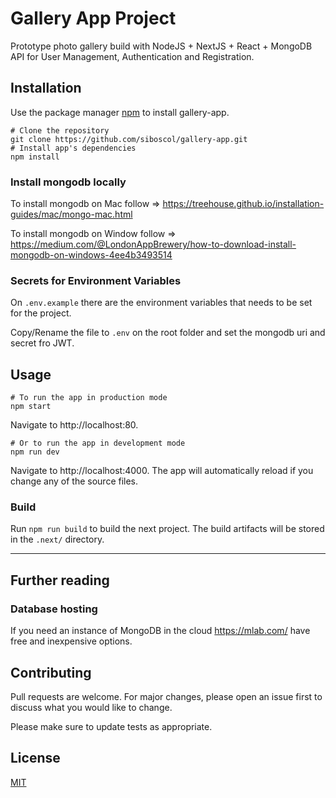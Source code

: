 # Gallery App Project

Prototype photo gallery build with NodeJS + NextJS + React + MongoDB API for User Management, Authentication and Registration.

## Installation

Use the package manager [npm](https://www.npmjs.com/) to install gallery-app.

```
# Clone the repository
git clone https://github.com/siboscol/gallery-app.git
# Install app's dependencies
npm install
```

### Install mongodb locally

To install mongodb on Mac follow => https://treehouse.github.io/installation-guides/mac/mongo-mac.html

To install mongodb on Window follow => https://medium.com/@LondonAppBrewery/how-to-download-install-mongodb-on-windows-4ee4b3493514

### Secrets for Environment Variables

On `.env.example` there are the environment variables that needs to be set for the project.

Copy/Rename the file to `.env` on the root folder and set the mongodb uri and secret fro JWT.

## Usage

```
# To run the app in production mode
npm start
```

Navigate to http://localhost:80.

```
# Or to run the app in development mode
npm run dev
```
Navigate to http://localhost:4000. The app will automatically reload if you change any of the source files.

### Build

Run `npm run build` to build the next project. The build artifacts will be stored in the `.next/` directory.

----

## Further reading

### Database hosting

If you need an instance of MongoDB in the cloud https://mlab.com/ have free and inexpensive options.

## Contributing
Pull requests are welcome. For major changes, please open an issue first to discuss what you would like to change.

Please make sure to update tests as appropriate.

## License
[MIT](https://choosealicense.com/licenses/mit/)